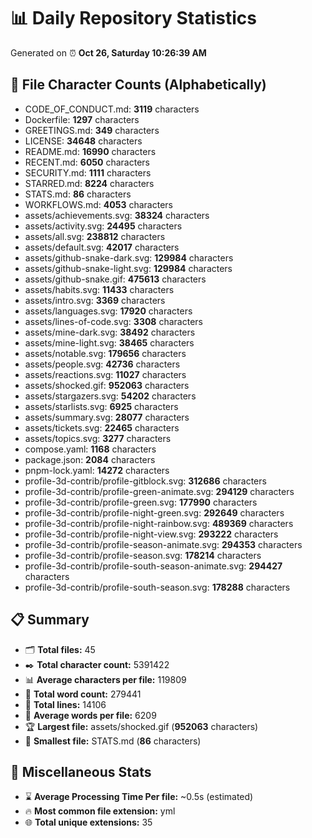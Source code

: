 # 📊 Daily Repository Statistics
Generated on ⏰ **Oct 26, Saturday 10:26:39 AM**

## 📂 File Character Counts (Alphabetically)
- CODE_OF_CONDUCT.md: **3119** characters
- Dockerfile: **1297** characters
- GREETINGS.md: **349** characters
- LICENSE: **34648** characters
- README.md: **16990** characters
- RECENT.md: **6050** characters
- SECURITY.md: **1111** characters
- STARRED.md: **8224** characters
- STATS.md: **86** characters
- WORKFLOWS.md: **4053** characters
- assets/achievements.svg: **38324** characters
- assets/activity.svg: **24495** characters
- assets/all.svg: **238812** characters
- assets/default.svg: **42017** characters
- assets/github-snake-dark.svg: **129984** characters
- assets/github-snake-light.svg: **129984** characters
- assets/github-snake.gif: **475613** characters
- assets/habits.svg: **11433** characters
- assets/intro.svg: **3369** characters
- assets/languages.svg: **17920** characters
- assets/lines-of-code.svg: **3308** characters
- assets/mine-dark.svg: **38492** characters
- assets/mine-light.svg: **38465** characters
- assets/notable.svg: **179656** characters
- assets/people.svg: **42736** characters
- assets/reactions.svg: **11027** characters
- assets/shocked.gif: **952063** characters
- assets/stargazers.svg: **54202** characters
- assets/starlists.svg: **6925** characters
- assets/summary.svg: **28077** characters
- assets/tickets.svg: **22465** characters
- assets/topics.svg: **3277** characters
- compose.yaml: **1168** characters
- package.json: **2084** characters
- pnpm-lock.yaml: **14272** characters
- profile-3d-contrib/profile-gitblock.svg: **312686** characters
- profile-3d-contrib/profile-green-animate.svg: **294129** characters
- profile-3d-contrib/profile-green.svg: **177990** characters
- profile-3d-contrib/profile-night-green.svg: **292649** characters
- profile-3d-contrib/profile-night-rainbow.svg: **489369** characters
- profile-3d-contrib/profile-night-view.svg: **293222** characters
- profile-3d-contrib/profile-season-animate.svg: **294353** characters
- profile-3d-contrib/profile-season.svg: **178214** characters
- profile-3d-contrib/profile-south-season-animate.svg: **294427** characters
- profile-3d-contrib/profile-south-season.svg: **178288** characters

## 📋 Summary
- 🗂️ **Total files:** 45
- ✒️ **Total character count:** 5391422
- 📊 **Average characters per file:** 119809
- 📝 **Total word count:** 279441
- 🧾 **Total lines:** 14106
- 📐 **Average words per file:** 6209
- 🏆 **Largest file:** assets/shocked.gif (**952063** characters)
- 🥉 **Smallest file:** STATS.md (**86** characters)

## 🌟 Miscellaneous Stats
- ⌛ **Average Processing Time Per file:** ~0.5s (estimated)
- 🔥 **Most common file extension:** yml
- 🌐 **Total unique extensions:** 35
